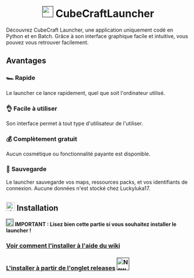 <h1 style="text-align: center;">
  <a href=""><img src="https://emoji.gg/assets/emoji/4237-minecraft.gif" width="30px" height="30px" alt="minecraft"></a> CubeCraftLauncher
</h1>
Découvrez CubeCraft Launcher, une application uniquement codé en Python et en Batch. Grâce à son interface graphique facile et intuitive, vous pouvez vous retrouver facilement.

## Avantages
### **🏎️ Rapide**
Le launcher ce lance rapidement, quel que soit l'ordinateur utilisé.
### 👌 **Facile à utiliser**
Son interface permet à tout type d'utilisateur de l'utiliser.
### 💰 **Complètement gratuit**
Aucun cosmétique ou fonctionnalité payante est disponible. 
### 💾 **Sauvegarde**
Le launcher sauvegarde vos maps, ressources packs, et vos identifiants de connexion. Aucune données n'est stocké chez Luckyluka17.

## <a href="https://emoji.gg/emoji/8833-download-discord"><img src="https://emoji.gg/assets/emoji/8833-download-discord.png" width="24px" height="24px" alt="download_discord"></a> Installation
<a href=""><img src="https://emoji.gg/assets/emoji/4077_warning.png" width="20px" height="20px" alt="warning"></a> **IMPORTANT : Lisez bien cette partie si vous souhaitez installer le launcher !**

### [Voir comment l'installer à l'aide du wiki](https://luckyluka-17.gitbook.io/cubecraft-launcher/configuration/installation-du-launcher)
### [L'installer à partir de l'onglet releases](https://github.com/Luckyluka17/CubeCraft-Launcher/releases) <a href=""><img src="https://emoji.gg/assets/emoji/1653-new.png" width="34px" height="34px" alt="New"></a>